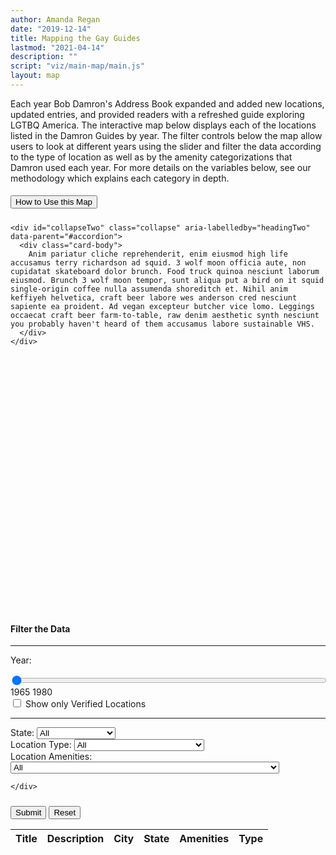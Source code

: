 ```yaml
---
author: Amanda Regan
date: "2019-12-14"
title: Mapping the Gay Guides
lastmod: "2021-04-14"
description: ""
script: "viz/main-map/main.js"
layout: map
---
```


Each year Bob Damron's Address Book expanded and added new locations, updated entries, and provided readers with a refreshed guide exploring LGTBQ America. The interactive map below displays each of the locations listed in the Damron Guides by year. The filter controls below the map allow users to look at different years using the slider and filter the data according to the type of location as well as by the amenity categorizations that Damron used each year. For more details on the variables below, see our methodology which explains each category in depth.


<div class="row">
  <div id="accordion" class="col-lg-12">
    <div class="card">
    <div class="card-header" id="headingTwo">
      <h5 class="mb-0">
        <button class="btn btn-link collapsed" data-toggle="collapse" data-target="#collapseTwo" aria-expanded="false" aria-controls="collapseTwo">
        <i class="fa-solid fa-angle-down"></i> How to Use this Map
        </button>
      </h5>
    </div>

    <div id="collapseTwo" class="collapse" aria-labelledby="headingTwo" data-parent="#accordion">
      <div class="card-body">
        Anim pariatur cliche reprehenderit, enim eiusmod high life accusamus terry richardson ad squid. 3 wolf moon officia aute, non cupidatat skateboard dolor brunch. Food truck quinoa nesciunt laborum eiusmod. Brunch 3 wolf moon tempor, sunt aliqua put a bird on it squid single-origin coffee nulla assumenda shoreditch et. Nihil anim keffiyeh helvetica, craft beer labore wes anderson cred nesciunt sapiente ea proident. Ad vegan excepteur butcher vice lomo. Leggings occaecat craft beer farm-to-table, raw denim aesthetic synth nesciunt you probably haven't heard of them accusamus labore sustainable VHS.
      </div>
    </div>
  </div>
  </div>
</div>

<div class="row visualization">
  <div class="col-lg-12">
    <div id="map" style="height: 400px;"></div>
  </div>
</div>
<div class="viz-info" style="margin-top: 15px;"></div>
<div class="container card" style ="margin-top: 30px;">
<h4 style="margin-top:15px">Filter the Data</h4>
<hr style="margin-top:0px;">
<form id="mggmapcontrols" class="card-body" style="padding-top: 0px;">
<div class="row">
  <div class="col-lg-9">
    <div class="form-floating">
      <p>Year:</p>
      <input type="range" class="form-range" min="1965" max="1980" step="1" value="1965" id="map-viewby-year" width="100%" oninput="Year='rangeInput.value'" style="width:100%;">
      <label for="map-viewby-year" class="float-left form-label">1965</label>
      <label for="map-viewby-year" class="float-right form-label">1980</label><br>
    </div>
  </div>

  <div class="col-lg-3">
    <div class="form-floating">
      <div class="custom-control custom-switch">
        <input type="checkbox" class="custom-control-input" id="verified-locations">
        <label class="custom-control-label" for="verified-locations">Show only Verified Locations</label>
      </div>
    </div>
  </div>
</div> <!-- end row -->
<hr>
<div class="row">
  <!-- State dropdown -->
  <div class="col-lg-4">
    <div class="form-floating">
      <label for="map-viewby-state">State:</label>
      <select class="form-control form-control" id="map-viewby-state">
        <option selected>All</option>
        <option value="AK">Alaska</option>
        <option value="AL">Alabama</option>
        <option value="AR">Arkansas</option>
        <option value="AZ">Arizona</option>
        <option value="CA">California</option>
        <option value="CO">Colorado</option>
        <option value="CT">Conneticut</option>
        <option value="DE">Delaware</option>
        <option value="FL">Florida</option>
        <option value="GA">Georgia</option>
        <option value="HI">Hawaii</option>
        <option value="IA">Iowa</option>
        <option value="ID">Idaho</option>
        <option value="IL">Illinois</option>
        <option value="IN">Indiana</option>
        <option value="KS">Kansas</option>
        <option value="KY">Kentucky</option>
        <option value="LA">Louisiana</option>
        <option value="MA">Massachusetts</option>
        <option value="MD">Maryland</option>
        <option value="ME">Maine</option>
        <option value="Mexico">Mexico</option>
        <option value="MI">Michigan</option>
        <option value="MS">Mississippi</option>
        <option value="MN">Minnesota</option>
        <option value="MO">Missouri</option>
        <option value="MT">Montana</option>
        <option value="NE">Nebraska</option>
        <option value="NH">New Hampshire</option>
        <option value="NJ">New Jersey</option>
        <option value="NC">North Carolina</option>
        <option value="NV">Nevada</option>
        <option value="NM">New Mexico</option>
        <option value="NY">New York</option>
        <option value="ND">North Dakota</option>
        <option value="OH">Ohio</option>
        <option value="OK">Oklahoma</option>
        <option value="OR">Oregon</option>
        <option value="PA">Pennsylvania</option>
        <option value="RI">Rhode Island</option>
        <option value="SC">South Carolina</option>
        <option value="SD">South Dakota</option>
        <option value="TN">Tennessee</option>
        <option value="TX">Texas</option>
        <option value="UT">Utah</option>
        <option value="VA">Virginia</option>
        <option value="WA">Washington</option>
        <option value="District of Columbia">Washington, D.C.</option>
        <option value="WV">West Virginia</option>
        <option value="WI">Wisconsin</option>
        <option value="WY">Wyoming</option>
      </select>
    </div>
  </div>

  <!-- Type dropdown -->
  <div class="col-lg-4">
    <div class="form-floating">
      <label for="map-viewby-type">Location Type:</label>
      <select class="form-control form-control" id="map-viewby-type">
        <option selected value="All">All</option>
        <option value="Bars/Clubs">Bars or Clubs</option>
        <option value="Baths">Baths</option>
        <option value="Hotel">Hotels</option>
        <option value="Cruising Areas">Crusing Areas</option>
        <option value="Restaurant">Restaurants</option>
        <option value="Book Store">Book Stores</option>
        <option value="Theatre">Theatres</option>
        <option value="Business">Businesses</option>
        <option value="Church">Religious Institutions or Groups</option>
      </select>
    </div>
  </div>

  <!-- Amenities dropdown -->
  <div class="col-lg-4">
    <div class="form-floating">
      <label for="map-viewby-amenities">Location Amenities:</label>
      <select class="form-control form-control" id="map-viewby-amenities">
        <option selected>All</option>
        <option value="(*)">(*) - Very Popular</option>
        <option value="(AH)">(AH) - After Hours</option>
        <option value="(AYOR)">(AYOR) - At Your Own Risk - Dangerous - Usually Fuzz</option>
        <option value="(B)">(B) - Blacks Frequent</option>
        <option value="(BA)">(BA) - Bare-Ass (Usually nude beach)</option>
        <option value="(BYOB)">(BYOB) - Bring Your Own Bottle</option>
        <option value="(C)">(C) - Coffee, Soft Drinks, and Sometimes Snacks</option>
        <option value="(D)">(D) - Dancing</option>
        <option value="(HOT)">(HOT) - Dangerous - Usually Fuzz</option>
        <option value="(E)">(E) - Entertainment</option>
        <option value="(FFA)">(FFA) - Final Faith of America, or ask your friendly SM Serviceman</option>
        <option value="(H)">(H) - Hotel, Motel, Resort, or other Overnight Accomodation</option>
        <option value="(M)">(M) - Mixed - Some Straights</option>
        <option value="(MCC)">(MCC) - Metropolitan Community Church</option>
        <option value="(OC)">(OC) - Older/More Mature Crowd</option>
        <option value="(P)">(P) - Private - Inquire Locally as to Admission</option>
        <option value="(PE)">(PE) - Pretty Elegant - Often Coat or Tie</option>
        <option value="(PT)">(PT) - Pool Table</option>
        <option value="(R)">(R) - Restaurant</option>
        <option value="(RT)">(RT) - Raunchy Types - Hustlers, Drags, and other 'Downtown Types'</option>
        <option value="(S)">(S) - Shows - Impersonators or Pantomime Acts - Often Touristy</option>
        <option value="(SM)">(SM) - Some Motorcycle & Leather</option>
        <option value="(W)">(W) - Western or Cowboy Types</option>
        <option value="(WE)">(WE) - Weekends</option>
        <option value="(YC)">(YC) - Young/Collegiate Types</option>
        <option value="Cruisy Area">Cruisy Areas</option>
      </select>

    </div>
  </div>
</div> <!-- end row -->
<button style="margin-top:10px;" type="button" id="runbutton" class="btn btn-primary">Submit</button>
<button style="margin-top:10px;" type="button" id="reset-btn" class="btn btn-primary">Reset</button>
</form>
</div>

<div class="row">
  <div class="col-lg-12" id="mggdata_table">
    <table id="example" class="table table-striped table-bordered" width="100%">
      <thead>
              <tr>
                  <th>Title</th>
                  <th>Description</th>
                  <th>City</th>
                  <th>State</th>
                  <th>Amenities</th>
                  <th>Type</th>
              </tr>
          </thead>
          <tbody>
              </tbody>
</table>

  </div>
</div>
